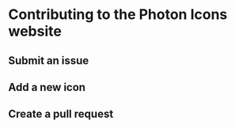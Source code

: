# Contributing to the Photon Icons website

## Submit an issue

## Add a new icon

## Create a pull request



